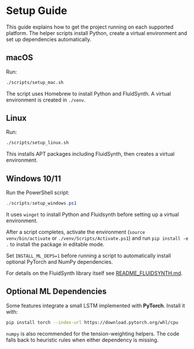 # Setup Guide

This guide explains how to get the project running on each supported platform. The helper scripts install Python, create a virtual environment and set up dependencies automatically.

## macOS
Run:
```bash
./scripts/setup_mac.sh
```
The script uses Homebrew to install Python and FluidSynth. A virtual environment is created in `./venv`.

## Linux
Run:
```bash
./scripts/setup_linux.sh
```
This installs APT packages including FluidSynth, then creates a virtual environment.

## Windows 10/11
Run the PowerShell script:
```powershell
./scripts/setup_windows.ps1
```
It uses `winget` to install Python and Fluidsynth before setting up a virtual environment.

After a script completes, activate the environment (`source venv/bin/activate` or `./venv/Scripts/Activate.ps1`) and run `pip install -e .` to install the package in editable mode.

Set `INSTALL_ML_DEPS=1` before running a script to automatically install optional
PyTorch and NumPy dependencies.

For details on the FluidSynth library itself see [README_FLUIDSYNTH.md](README_FLUIDSYNTH.md).

## Optional ML Dependencies

Some features integrate a small LSTM implemented with **PyTorch**. Install it with:

```bash
pip install torch --index-url https://download.pytorch.org/whl/cpu
```

`numpy` is also recommended for the tension-weighting helpers. The code falls back to heuristic rules when either dependency is missing.
